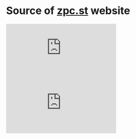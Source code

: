 # Source of [zpc.st](https://zpc.st) website
![HSTS Preload](https://img.shields.io/hsts/preload/zpc.st?label=HSTS_Preload)
![Mozilla Observatory](https://img.shields.io/mozilla-observatory/grade/zpc.st?label=Mozilla_Observatory)

